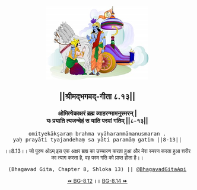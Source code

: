 <center><img src="../../asset/BG.png" alt="#API #bhagavadgitaapi #slok #nodejs #js #api #gitaapi #krishna #hinduism #vedic #ISKCON #shreemadbhagavadgita #technology"/>
<h2>||श्रीमद्‍भगवद्‍-गीता ८.१३||</h2>
<h3>ओमित्येकाक्षरं ब्रह्म व्याहरन्मामनुस्मरन् |<br/>यः प्रयाति त्यजन्देहं स याति परमां गतिम् ||८-१३||</h3>
<pre>omityekākṣaraṃ brahma vyāharanmāmanusmaran .<br/>yaḥ prayāti tyajandehaṃ sa yāti paramāṃ gatim ||8-13||</pre>
<p>।।8.13।। जो पुरुष ओऽम् इस एक अक्षर ब्रह्म का उच्चारण करता हुआ और मेरा स्मरण करता हुआ शरीर का त्याग करता है, वह परम गति को प्राप्त होता है।।</p>
<pre>(Bhagavad Gita, Chapter 8, Shloka 13) || <a href="https://twitter.com/bhagavadgitaapi">@BhagavadGitaApi</a></pre><a href="../../8/12">⏪  BG-8.12</a><b>        ।।        </b><a href="../../8/14">BG-8.14  ⏩</a></center></center>